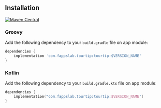 ## Installation

[![Maven Central](https://img.shields.io/maven-central/v/com.fappslab.tourtip/tourtip)](https://central.sonatype.com/artifact/com.fappslab.tourtip/tourtip/$VERSION_NAME)

### Groovy
Add the following dependency to your `build.gradle` file on app module:

```gradle
dependencies {
    implementation 'com.fappslab.tourtip:tourtip:$VERSION_NAME'
}
```

### Kotlin
Add the following dependency to your `build.gradle.kts` file on app module:

```kotlin
dependencies {
    implementation("com.fappslab.tourtip:tourtip:$VERSION_NAME")
}
```
